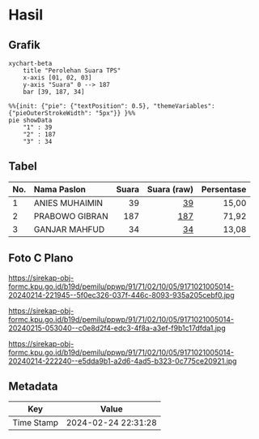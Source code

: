 # Hasil

## Grafik

```mermaid
xychart-beta
    title "Perolehan Suara TPS"
    x-axis [01, 02, 03]
    y-axis "Suara" 0 --> 187
    bar [39, 187, 34]
```

```mermaid
%%{init: {"pie": {"textPosition": 0.5}, "themeVariables": {"pieOuterStrokeWidth": "5px"}} }%%
pie showData
    "1" : 39
    "2" : 187
    "3" : 34
```

## Tabel

| No. | Nama Paslon    | Suara | Suara (raw) | Persentase |
|:--- |:-------------- | -----:| -----------:| ----------:|
| 1   | ANIES MUHAIMIN | 39    | [39][p-1]   | 15,00      |
| 2   | PRABOWO GIBRAN | 187   | [187][p-2]  | 71,92      |
| 3   | GANJAR MAHFUD  | 34    | [34][p-3]   | 13,08      |


[p-1]: https://github.com/gigit-pemilu/pemilu-2024-91-papua/blob/main/pilpres/hitung-suara/sub/91-papua/sub/71-kota-jayapura/sub/02-jayapura-selatan/sub/1005-entrop/sub/014-tps/sub/paslon-1.txt
[p-2]: https://github.com/gigit-pemilu/pemilu-2024-91-papua/blob/main/pilpres/hitung-suara/sub/91-papua/sub/71-kota-jayapura/sub/02-jayapura-selatan/sub/1005-entrop/sub/014-tps/sub/paslon-2.txt
[p-3]: https://github.com/gigit-pemilu/pemilu-2024-91-papua/blob/main/pilpres/hitung-suara/sub/91-papua/sub/71-kota-jayapura/sub/02-jayapura-selatan/sub/1005-entrop/sub/014-tps/sub/paslon-3.txt

## Foto C Plano

https://sirekap-obj-formc.kpu.go.id/b19d/pemilu/ppwp/91/71/02/10/05/9171021005014-20240214-221945--5f0ec326-037f-446c-8093-935a205cebf0.jpg

https://sirekap-obj-formc.kpu.go.id/b19d/pemilu/ppwp/91/71/02/10/05/9171021005014-20240215-053040--c0e8d2f4-edc3-4f8a-a3ef-f9b1c17dfda1.jpg

https://sirekap-obj-formc.kpu.go.id/b19d/pemilu/ppwp/91/71/02/10/05/9171021005014-20240214-222240--e5dda9b1-a2d6-4ad5-b323-0c775ce20921.jpg


## Metadata

| Key        | Value               |
| ---------- | ------------------- |
| Time Stamp | 2024-02-24 22:31:28 |



